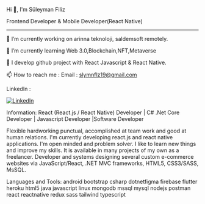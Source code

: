 Hi 👋, I'm Süleyman Filiz


Frontend Developer & Mobile Developer(React Native) 
************************************************************************************

🔭 I’m currently working on arinna teknoloji, saldemsoft  remotely.

🌱 I’m currently learning Web 3.0,Blockchain,NFT,Metaverse

🔮 I develop github project with React Javascript & React Native.

📫 How to reach me :
   Email    : slymnflz19@gmail.com

   LinkedIn : 
   
   [![LinkedIn](https://img.shields.io/badge/LinkedIn-%230077B5.svg?logo=linkedin&logoColor=white)](https://linkedin.com/in/s%C3%BCleyman-filiz-176990259/) 

Information:
React (React.js / React Native) Developer  | C# .Net Core Developer |  Javascript Developer |Software Developer

Flexible hardworking punctual, accomplished at team work and good at human relations.  I'm currently developing react.js and react native applications. I'm open minded and problem solver. I like to learn new things and improve my skills. It is available in many projects of my own as a freelancer.
Developer and systems designing several custom e-commerce websites via JavaScript/React, .NET MVC frameworks, HTML5, CSS3/SASS,  MsSQL.


Languages and Tools:
android  bootstrap csharp  dotnetfigma firebase flutter  heroku html5 java javascript linux mongodb mssql mysql  nodejs  postman react reactnative redux sass tailwind typescript  
